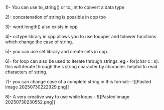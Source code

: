1)- You can use to_string() or to_int to convert a data type

2)- concatenation of string is  possible in cpp too

3)- word.length() also exists in cpp

4)- cctype library in cpp allows you to use toupper and tolower functions which change the case of string. 

5)- you can use set library and create sets in cpp. 

6)- for loop can also be used to iterate through strings. eg:- for(char c : s). this will iterate through the s string character by character. helpful to read characters of string.

7)- you can change case of a complete string in this format:-
![[Pasted image 20250730222929.png]]

 8)- A very creative way to use while loops:- 
 ![[Pasted image 20250730230552.png]]
 